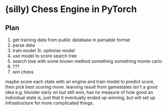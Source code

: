 # (silly) Chess Engine in PyTorch
## Plan

1. get training data from public database in parsable format
2. parse data
3. train model
3i. optimise model
4. use model to score search tree
5. search tree with some known method something something monte carlo
6. ???
7. win chess

maybe score each state with an engine and train model to predict score, then pick best scoring move.
learning result from gamestates isn't a good idea e.g. blunder early on but still won, 
has no measure of how good an individual state is, just that it eventually ended up winning, 
but will set up infrastructure for more complicated things.

